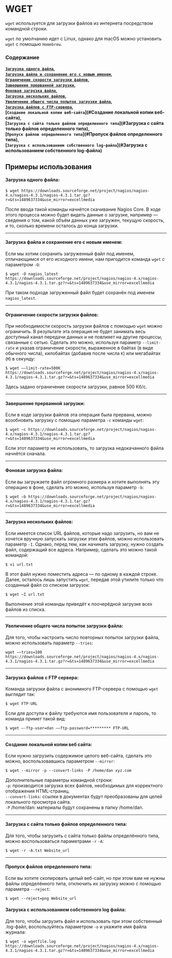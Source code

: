 # WGET

`wget` используется для загрузки файлов из интернета посредством командной строки.

`wget` по умолчанию идет с Linux, однако для macOS можно установить `wget` с 
помощью `Homebrew`.
### Содержание
**[`Загрузка одного файла`](#загрузка-одного-файла)**__,__\
**[`Загрузка файла и сохранение его с новым именем`](#загрузка-файла-и-сохранение-его-с-новым-именем)**__,__\
**[`Ограничение скорости загрузки файлов`](#ограничение-скорости-загрузки-файлов)**__,__\
**[`Завершение прерванной загрузки`](#завершение-прерванной-загрузки)**__,__\
**[`Фоновая загрузка файла`](#фоновая-загрузка-файла)**__,__\
**[`Загрузка нескольких файлов`](#загрузка-нескольких-файлов)**__,__\
**[`Увеличение общего числа попыток загрузки файла`](#увеличение-общего-числа-попыток-загрузки-файла)**__,__\
**[`Загрузка файлов с FTP-сервера`](#загрузка-файлов-с-ftp-сервера)**__,__\
**[`Создание локальной копии веб-сайта`](#Создание локальной копии веб-сайта)**__,__\
**[`Загрузка с сайта только файлов определенного типа`](#Загрузка с сайта только файлов определенного типа)**__,__\
**[`Пропуск файлов определенного типа`](#Пропуск файлов определенного типа)**__,__\
**[`Загрузка с использованием собственного log-файла`](#Загрузка с использованием собственного log-файла)**


## Примеры использования

#### Загрузка одного файла:
```
$ wget https://downloads.sourceforge.net/project/nagios/nagios-4.x/nagios-4.3.1/nagios-4.3.1.tar.gz?r=&ts=1489637334&use_mirror=excellmedia
```
После ввода такой команды начнётся скачивание Nagios Core. В ходе 
этого процесса можно будет видеть данные о загрузке, например — сведения 
о том, какой объём данных уже загружен, текущую скорость, и то, сколько 
времени осталось до конца загрузки.
___
#### Загрузка файла и сохранение его с новым именем:
Если мы хотим сохранить загруженный файл под именем, отличающимся от его 
исходного имени, нам пригодится команда `wget` с параметром `-O`:
```
$ wget -O nagios_latest https://downloads.sourceforge.net/project/nagios/nagios-4.x/nagios-4.3.1/nagios-4.3.1.tar.gz?r=&ts=1489637334&use_mirror=excellmedia
```
При таком подходе загруженный файл будет сохранён под именем `nagios_latest`.
___
#### Ограничение скорости загрузки файлов:
При необходимости скорость загрузки файлов с помощью `wget` можно ограничить.
В результате эта операция не будет занимать весь доступный канал передачи данных
и не повлияет на другие процессы, связанные с сетью. Сделать это можно, используя
параметр `--limit-rate` и указав ограничение скорости, выраженное в байтах (в виде
обычного числа), килобайтах (добавив после числа `K`) или мегабайтах (`M`) в секунду:
```
$ wget ––limit-rate=500K https://downloads.sourceforge.net/project/nagios/nagios-4.x/nagios-4.3.1/nagios-4.3.1.tar.gz?r=&ts=1489637334&use_mirror=excellmedia
```
Здесь задано ограничение скорости загрузки, равное 500 Кб/с.
___
#### Завершение прерванной загрузки:
Если в ходе загрузки файлов эта операция была прервана, можно возобновить загрузку с
помощью параметра `-c` команды `wget`:
```
$ wget –c https://downloads.sourceforge.net/project/nagios/nagios-4.x/nagios-4.3.1/nagios-4.3.1.tar.gz?r=&ts=1489637334&use_mirror=excellmedia
```
Если этот параметр не использовать, то загрузка недокачанного файла начнётся сначала.
___
#### Фоновая загрузка файла:
Если вы загружаете файл огромного размера и хотите выполнять эту операцию в фоне, 
сделать это можно, используя параметр `-b`:
```
$ wget –b https://downloads.sourceforge.net/project/nagios/nagios-4.x/nagios-4.3.1/nagios-4.3.1.tar.gz?r=&ts=1489637334&use_mirror=excellmedia
```
___
#### Загрузка нескольких файлов:
Если имеется список URL файлов, которые надо загрузить, но вам не хочется вручную
запускать загрузки этих файлов, можно использовать параметр `-I`. Однако, перед тем,
как начинать загрузку, нужно создать файл, содержащий все адреса. Например, сделать
это можно такой командой:
```
$ vi url.txt
```
В этот файл нужно поместить адреса — по одному в каждой строке. Далее, осталось 
лишь запустить `wget`, передав этой утилите только что созданный файл со списком загрузок:
```
$ wget –I url.txt
```
Выполнение этой команды приведёт к поочерёдной загрузке всех файлов из списка.
___
#### Увеличение общего числа попыток загрузки файла:
Для того, чтобы настроить число повторных попыток загрузки файла, можно использовать
параметр `--tries`:
```
wget ––tries=100 https://downloads.sourceforge.net/project/nagios/nagios-4.x/nagios-4.3.1/nagios-4.3.1.tar.gz?r=&ts=1489637334&use_mirror=excellmedia
```
___
#### Загрузка файлов с FTP сервера:
Команда загрузки файла с анонимного FTP-сервера с помощью `wget` выглядит так:
```
$ wget FTP-URL
```
Если для доступа к файлу требуются имя пользователя и пароль, то команда примет такой вид:
```
$ wget –-ftp-user=dan ––ftp-password=********* FTP-URL
```
___
#### Создание локальной копии веб сайта:
Если нужно загрузить содержимое целого веб-сайта, сделать это можно, воспользовавшись
параметром `--mirror`:
```
$ wget --mirror -p --convert-links -P /home/dan xyz.com
```
Дополнительные параметры командной строки:\
`-p`: производится загрузка всех файлов, необходимых для корректного отображения HTML-страниц.\
`--convert-links`: ссылки в документах будут преобразованы для целей локального просмотра сайта.\
`-P` /home/dan: материалы будут сохранены в папку /home/dan.
___
#### Загрузка с сайта только файлов определенного типа:
Для того, чтобы загрузить с сайта только файлы определённого типа, можно воспользоваться
параметрами `-r` `-A`:
```
$ wget -r -A.txt Website_url
```
___
#### Пропуск файлов определенного типа:
Если вы хотите скопировать целый веб-сайт, но при этом вам не нужны файлы определённого типа, 
отключить их загрузку можно с помощью параметра `--reject`:
```
$ wget --reject=png Website_url
```
 #### Загрузка с использованием собственного log файла:
Для того, чтобы загрузить файл и использовать при этом собственный .log-файл, воспользуйтесь
параметром `-o` и укажите имя файла журнала:
```
$ wget -o wgetfile.log https://downloads.sourceforge.net/project/nagios/nagios-4.x/nagios-4.3.1/nagios-4.3.1.tar.gz?r=&ts=1489637334&use_mirror=excellmedia
```